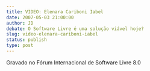 ```yaml
---
title: VIDEO: Elenara Cariboni Iabel
date: 2007-05-03 21:00:00
author: JD
debate: O Software Livre é uma solução viável hoje?
slug: video-elenara-cariboni-iabel
status: publish 
type: post
---
```


  

Gravado no Fórum Internacional de Software Livre 8.0



